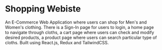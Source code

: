 # Shopping Webiste

An E-Commerce Web Application where users can shop for Men's and Women's clothing. There is a Sign-In page for users to login, a home page to navigate through cloths, a cart page where users can check and modify desired products, a product page where users can search particular type of cloths. Built using React.js, Redux and TailwindCSS.
